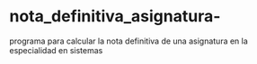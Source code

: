 # nota_definitiva_asignatura-
programa para calcular la nota definitiva de una asignatura en la especialidad en sistemas 
